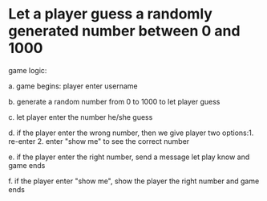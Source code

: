 # Let a player guess a randomly generated number between 0 and 1000

game logic:

a. game begins: player enter username

b. generate a random number from 0 to 1000 to let player guess

c. let player enter the number he/she guess

d. if the player enter the wrong number, then we give player two options:1. re-enter 2. enter "show me" to see the correct number

e. if the player enter the right number, send a message let play know and game ends

f. if the player enter "show me", show the player the right number and game ends
